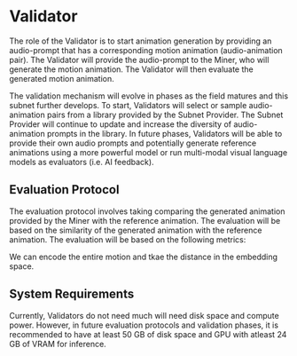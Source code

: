 # Validator
The role of the Validator is to start animation generation by providing an audio-prompt that has a corresponding motion animation (audio-animation pair). The Validator will provide the audio-prompt to the Miner, who will generate the motion animation. The Validator will then evaluate the generated motion animation.

The validation mechanism will evolve in phases as the field matures and this subnet further develops. To start, Validators will select or sample audio-animation pairs from a library provided by the Subnet Provider. The Subnet Provider will continue to update and increase the diversity of audio-animation prompts in the library. In future phases, Validators will be able to provide their own audio prompts and potentially generate reference animations using a more powerful model or run multi-modal visual language models as evaluators (i.e. AI feedback).


## Evaluation Protocol
The evaluation protocol involves taking comparing the generated animation provided by the Miner with the reference animation. The evaluation will be based on the similarity of the generated animation with the reference animation. The evaluation will be based on the following metrics:



We can encode the entire motion and tkae the distance in the embedding space.


## System Requirements
Currently, Validators do not need much will need disk space and compute power. However, in future evaluation protocols and validation phases, it is recommended to have at least 50 GB of disk space and GPU with atleast 24 GB of VRAM for inference.


